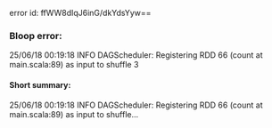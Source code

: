 error id: ffWW8dIqJ6inG/dkYdsYyw==
### Bloop error:

25/06/18 00:19:18 INFO DAGScheduler: Registering RDD 66 (count at main.scala:89) as input to shuffle 3
#### Short summary: 

25/06/18 00:19:18 INFO DAGScheduler: Registering RDD 66 (count at main.scala:89) as input to shuffle...